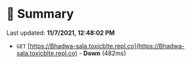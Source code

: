 # 📖 Summary
Last updated: **11/7/2021, 12:48:02 PM**

- `GET` [https://Bhadwa-sala.toxicblte.repl.co](https://Bhadwa-sala.toxicblte.repl.co) - **Down** (482ms)
